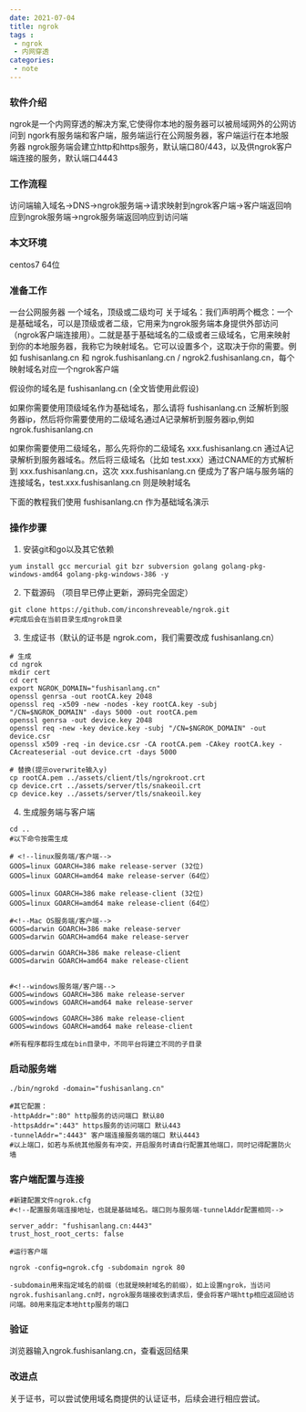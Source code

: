 ```yaml
---
date: 2021-07-04
title: ngrok
tags :
 - ngrok
 - 内网穿透
categories:
 - note
---
```


### 软件介绍

ngrok是一个内网穿透的解决方案,它使得你本地的服务器可以被局域网外的公网访问到
ngork有服务端和客户端，服务端运行在公网服务器，客户端运行在本地服务器
ngrok服务端会建立http和https服务，默认端口80/443，以及供ngrok客户端连接的服务，默认端口4443

<!--more-->
### 工作流程

访问端输入域名->DNS->ngrok服务端->请求映射到ngrok客户端->客户端返回响应到ngrok服务端->ngrok服务端返回响应到访问端

### 本文环境
centos7 64位 

### 准备工作
一台公网服务器
一个域名，顶级或二级均可
关于域名：我们声明两个概念：一个是基础域名，可以是顶级或者二级，它用来为ngrok服务端本身提供外部访问（ngrok客户端连接用）。二就是基于基础域名的二级或者三级域名，它用来映射到你的本地服务器，我称它为映射域名。它可以设置多个，这取决于你的需要。例如 fushisanlang.cn 和 ngrok.fushisanlang.cn / ngrok2.fushisanlang.cn，每个映射域名对应一个ngrok客户端

假设你的域名是 fushisanlang.cn (全文皆使用此假设)

如果你需要使用顶级域名作为基础域名，那么请将 fushisanlang.cn 泛解析到服务器ip，然后将你需要使用的二级域名通过A记录解析到服务器ip,例如 ngrok.fushisanlang.cn

如果你需要使用二级域名，那么先将你的二级域名 xxx.fushisanlang.cn 通过A记录解析到服务器域名。然后将三级域名（比如 test.xxx）通过CNAME的方式解析到 xxx.fushisanlang.cn，这次 xxx.fushisanlang.cn 便成为了客户端与服务端的连接域名，test.xxx.fushisanlang.cn 则是映射域名

下面的教程我们使用 fushisanlang.cn 作为基础域名演示

### 操作步骤

1. 安装git和go以及其它依赖
```shell
yum install gcc mercurial git bzr subversion golang golang-pkg-windows-amd64 golang-pkg-windows-386 -y
```

2. 下载源码 （项目早已停止更新，源码完全固定）
```shell
git clone https://github.com/inconshreveable/ngrok.git
#完成后会在当前目录生成ngrok目录
```

3. 生成证书（默认的证书是 ngrok.com，我们需要改成 fushisanlang.cn）
```shell
# 生成
cd ngrok  
mkdir cert 
cd cert
export NGROK_DOMAIN="fushisanlang.cn"
openssl genrsa -out rootCA.key 2048
openssl req -x509 -new -nodes -key rootCA.key -subj "/CN=$NGROK_DOMAIN" -days 5000 -out rootCA.pem
openssl genrsa -out device.key 2048
openssl req -new -key device.key -subj "/CN=$NGROK_DOMAIN" -out device.csr
openssl x509 -req -in device.csr -CA rootCA.pem -CAkey rootCA.key -CAcreateserial -out device.crt -days 5000

# 替换(提示overwrite输入y)
cp rootCA.pem ../assets/client/tls/ngrokroot.crt
cp device.crt ../assets/server/tls/snakeoil.crt
cp device.key ../assets/server/tls/snakeoil.key
```

4. 生成服务端与客户端

```shell
cd ..
#以下命令按需生成

# <!--linux服务端/客户端-->
GOOS=linux GOARCH=386 make release-server (32位)
GOOS=linux GOARCH=amd64 make release-server（64位）

GOOS=linux GOARCH=386 make release-client (32位)
GOOS=linux GOARCH=amd64 make release-client（64位）

#<!--Mac OS服务端/客户端-->
GOOS=darwin GOARCH=386 make release-server
GOOS=darwin GOARCH=amd64 make release-server

GOOS=darwin GOARCH=386 make release-client
GOOS=darwin GOARCH=amd64 make release-client


#<!--windows服务端/客户端-->
GOOS=windows GOARCH=386 make release-server
GOOS=windows GOARCH=amd64 make release-server

GOOS=windows GOARCH=386 make release-client
GOOS=windows GOARCH=amd64 make release-client

#所有程序都将生成在bin目录中，不同平台将建立不同的子目录

```



### 启动服务端
```shell
./bin/ngrokd -domain="fushisanlang.cn"

#其它配置：
-httpAddr=":80" http服务的访问端口 默认80
-httpsAddr=":443" https服务的访问端口 默认443
-tunnelAddr=":4443" 客户端连接服务端的端口 默认4443
#以上端口，如若与系统其他服务有冲突，开启服务时请自行配置其他端口，同时记得配置防火墙
```
### 客户端配置与连接

```shell
#新建配置文件ngrok.cfg
#<!--配置服务端连接地址，也就是基础域名。端口则与服务端-tunnelAddr配置相同-->

server_addr: "fushisanlang.cn:4443"  
trust_host_root_certs: false

#运行客户端

ngrok -config=ngrok.cfg -subdomain ngrok 80 

-subdomain用来指定域名的前缀（也就是映射域名的前缀），如上设置ngrok，当访问ngrok.fushisanlang.cn时，ngrok服务端接收到请求后，便会将客户端http相应返回给访问端。80用来指定本地http服务的端口
```

### 验证
浏览器输入ngrok.fushisanlang.cn，查看返回结果

### 改进点
关于证书，可以尝试使用域名商提供的认证证书，后续会进行相应尝试。
